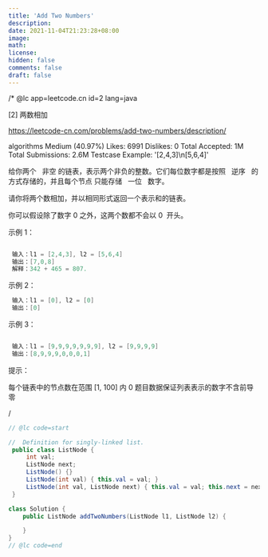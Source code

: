 ```yaml
---
title: 'Add Two Numbers'
description:
date: 2021-11-04T21:23:28+08:00
image:
math:
license:
hidden: false
comments: false
draft: false
---
```


/\* @lc app=leetcode.cn id=2 lang=java

[2] 两数相加

https://leetcode-cn.com/problems/add-two-numbers/description/

algorithms Medium (40.97%) Likes: 6991 Dislikes: 0 Total Accepted: 1M Total Submissions: 2.6M
Testcase Example: '[2,4,3]\n[5,6,4]'

给你两个   非空 的链表，表示两个非负的整数。它们每位数字都是按照   逆序   的方式存储的，并且每个节点
只能存储   一位   数字。

请你将两个数相加，并以相同形式返回一个表示和的链表。

你可以假设除了数字 0 之外，这两个数都不会以 0  开头。

示例 1：

```java

 输入：l1 = [2,4,3], l2 = [5,6,4]
 输出：[7,0,8]
 解释：342 + 465 = 807.

```

示例 2：

```java
 输入：l1 = [0], l2 = [0]
 输出：[0]

```

示例 3：

```java

 输入：l1 = [9,9,9,9,9,9,9], l2 = [9,9,9,9]
 输出：[8,9,9,9,0,0,0,1]

```

提示：

每个链表中的节点数在范围 [1, 100] 内 0 题目数据保证列表表示的数字不含前导零

/

```java
// @lc code=start

//  Definition for singly-linked list.
 public class ListNode {
     int val;
     ListNode next;
     ListNode() {}
     ListNode(int val) { this.val = val; }
     ListNode(int val, ListNode next) { this.val = val; this.next = next; }
 }

class Solution {
    public ListNode addTwoNumbers(ListNode l1, ListNode l2) {

    }
}
// @lc code=end

```
